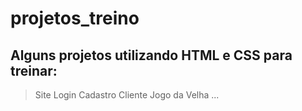 # projetos_treino

 ## Alguns projetos utilizando HTML e CSS para treinar:
 
> Site Login
> Cadastro Cliente
> Jogo da Velha
> ...
